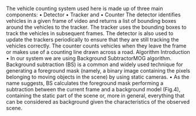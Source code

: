 The vehicle counting system used here is made up of three main components:
•	Detector
•	Tracker and 
•	Counter
The detector identifies vehicles in a given frame of video and returns a list of bounding boxes around the vehicles to the tracker. The tracker uses the bounding boxes to track the vehicles in subsequent frames. The detector is also used to update the trackers periodically to ensure that they are still tracking the vehicles correctly. The counter counts vehicles when they leave the frame or makes use of a counting line drawn across a road.
Algorithm Introduction
•	In our system we are using Background SubtractorMOG algorithm. Background subtraction (BS) is a common and widely used technique for generating a foreground mask (namely, a binary image containing the pixels belonging to moving objects in the scene) by using static cameras.
•	As the name suggests, BS calculates the foreground mask performing a subtraction between the current frame and a background model (Fig.4), containing the static part of the scene or, more in general, everything that can be considered as background given the characteristics of the observed scene.

